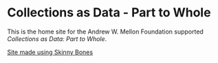 # Collections as Data - Part to Whole

This is the home site for the Andrew W. Mellon Foundation supported *Collections as Data: Part to Whole*. 

[Site made using Skinny Bones](http://mmistakes.github.io/skinny-bones-jekyll/)

